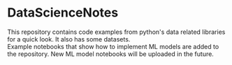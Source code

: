 # DataScienceNotes

This repository contains code examples from python's data related libraries for a quick look. It also has some datasets.</br>
Example notebooks that show how to implement ML models are added to the repository. New ML model notebooks will be uploaded in the future.

